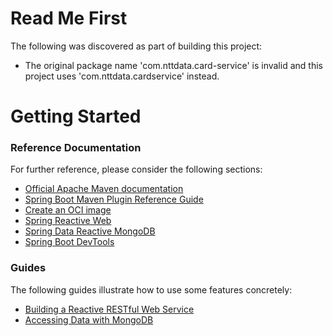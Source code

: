 # Read Me First
The following was discovered as part of building this project:

* The original package name 'com.nttdata.card-service' is invalid and this project uses 'com.nttdata.cardservice' instead.

# Getting Started

### Reference Documentation
For further reference, please consider the following sections:

* [Official Apache Maven documentation](https://maven.apache.org/guides/index.html)
* [Spring Boot Maven Plugin Reference Guide](https://docs.spring.io/spring-boot/docs/2.6.10/maven-plugin/reference/html/)
* [Create an OCI image](https://docs.spring.io/spring-boot/docs/2.6.10/maven-plugin/reference/html/#build-image)
* [Spring Reactive Web](https://docs.spring.io/spring-boot/docs/2.6.10/reference/htmlsingle/#web.reactive)
* [Spring Data Reactive MongoDB](https://docs.spring.io/spring-boot/docs/2.6.10/reference/htmlsingle/#data.nosql.mongodb)
* [Spring Boot DevTools](https://docs.spring.io/spring-boot/docs/2.6.10/reference/htmlsingle/#using.devtools)

### Guides
The following guides illustrate how to use some features concretely:

* [Building a Reactive RESTful Web Service](https://spring.io/guides/gs/reactive-rest-service/)
* [Accessing Data with MongoDB](https://spring.io/guides/gs/accessing-data-mongodb/)

